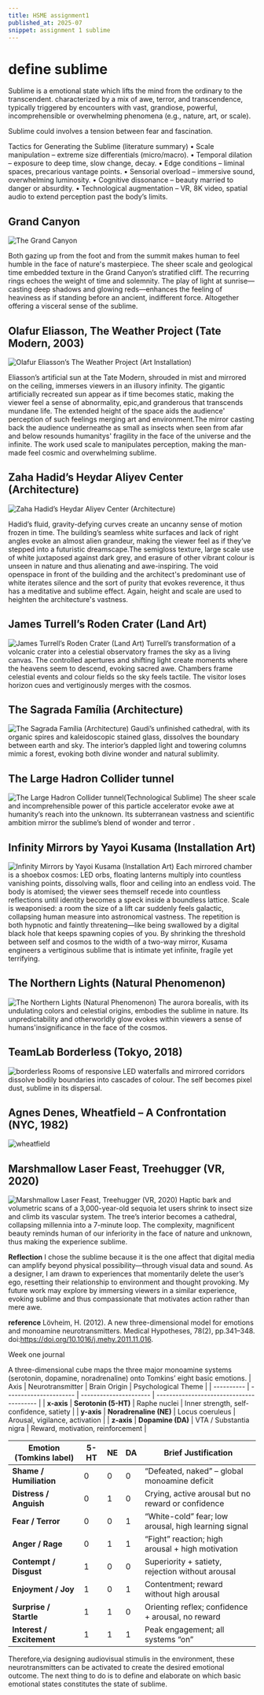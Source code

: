 ```yaml
---
title: HSME assignment1
published_at: 2025-07
snippet: assignment 1 sublime
---
```


# define sublime

Sublime is a emotional state which lifts the mind from the ordinary to the transcendent. characterized by a mix of awe, terror, and transcendence, typically triggered by encounters with vast, grandiose, powerful, incomprehensible or overwhelming phenomena (e.g., nature, art, or scale).

Sublime could involves a tension between fear and fascination.

Tactics for Generating the Sublime (literature summary)
• Scale manipulation – extreme size differentials (micro/macro).
• Temporal dilation – exposure to deep time, slow change, decay.
• Edge conditions – liminal spaces, precarious vantage points.
• Sensorial overload – immersive sound, overwhelming luminosity.
• Cognitive dissonance – beauty married to danger or absurdity.
• Technological augmentation – VR, 8K video, spatial audio to extend perception past the body’s limits.

## Grand Canyon

![**The Grand Canyon**](hsme/1gc.jpg)

Both gazing up from the foot and from the summit makes human to feel humble in the face of nature's masterpiece. The sheer scale and geological time embedded texture in the Grand Canyon’s stratified cliff. The recurring rings echoes the weight of time and solemnity. The play of light at sunrise—casting deep shadows and glowing reds—enhances the feeling of heaviness as if standing before an ancient, indifferent force. Altogether offering a visceral sense of the sublime.

## Olafur Eliasson, The Weather Project (Tate Modern, 2003)

![Olafur Eliasson’s The Weather Project (Art Installation)](hsme/weather.webp)

Eliasson’s artificial sun at the Tate Modern, shrouded in mist and mirrored on the ceiling, immerses viewers in an illusory infinity. The gigantic artificially recreated sun appear as if time becomes static, making the viewer feel a sense of abnormality, epic,and granderous that transcends mundane life. The extended height of the space aids the audience' perception of such feelings merging art and environment.The mirror casting back the audience underneathe as small as insects when seen from afar and below resounds humanitys' fragility in the face of the universe and the infinite. The work used scale to manipulates perception, making the man-made feel cosmic and overwhelming sublime.

## Zaha Hadid’s Heydar Aliyev Center (Architecture)

![Zaha Hadid’s Heydar Aliyev Center (Architecture)](hsme/heydar.jpg)

Hadid’s fluid, gravity-defying curves create an uncanny sense of motion frozen in time. The building’s seamless white surfaces and lack of right angles evoke an almost alien grandeur, making the viewer feel as if they’ve stepped into a futuristic dreamscape.The semigloss texture, large scale use of white juxtaposed against dark grey, and erasure of other vibrant colour is unseen in nature and thus alienating and awe-inspiring. The void openspace in front of the building and the architect's predominant use of white iterates silence and the sort of purity that evokes reverence, it thus has a meditative and sublime effect. Again, height and scale are used to heighten the architecture's vastness.

## James Turrell’s Roden Crater (Land Art)

![James Turrell’s Roden Crater (Land Art)](hsme/RodenCrater.jpg)
Turrell’s transformation of a volcanic crater into a celestial observatory frames the sky as a living canvas.
The controlled apertures and shifting light create moments where the heavens seem to descend, evoking sacred awe. Chambers frame celestial events and colour fields so the sky feels tactile. The visitor loses horizon cues and vertiginously merges with the cosmos.

## The Sagrada Família (Architecture)

![The Sagrada Família (Architecture)](hsme/Sagrada.jpg)
Gaudí’s unfinished cathedral, with its organic spires and kaleidoscopic stained glass, dissolves the boundary between earth and sky. The interior’s dappled light and towering columns mimic a forest, evoking both divine wonder and natural sublimity.

## The Large Hadron Collider tunnel

![The Large Hadron Collider tunnel(Technological Sublime)](hsme/collider.jpg)
The sheer scale and incomprehensible power of this particle accelerator evoke awe at humanity’s reach into the unknown. Its subterranean vastness and scientific ambition mirror the sublime’s blend of wonder and terror .

## Infinity Mirrors by Yayoi Kusama (Installation Art)

![ Infinity Mirrors by Yayoi Kusama (Installation Art)](hsme/infinity.jpg)
Each mirrored chamber is a shoebox cosmos: LED orbs, floating lanterns multiply into countless vanishing points, dissolving walls, floor and ceiling into an endless void. The body is atomised; the viewer sees themself recede into countless reflections until identity becomes a speck inside a boundless lattice. Scale is weaponised: a room the size of a lift car suddenly feels galactic, collapsing human measure into astronomical vastness. The repetition is both hypnotic and faintly threatening—like being swallowed by a digital black hole that keeps spawning copies of you. By shrinking the threshold between self and cosmos to the width of a two-way mirror, Kusama engineers a vertiginous sublime that is intimate yet infinite, fragile yet terrifying.

## The Northern Lights (Natural Phenomenon)

![The Northern Lights (Natural Phenomenon)](hsme/aurora.webp)
The aurora borealis, with its undulating colors and celestial origins, embodies the sublime in nature. Its unpredictability and otherworldly glow evokes within viewers a sense of humans'insignificance in the face of the cosmos.

## TeamLab Borderless (Tokyo, 2018)

![borderless](hsme/borderless.jpeg)
Rooms of responsive LED waterfalls and mirrored corridors dissolve bodily boundaries into cascades of colour. The self becomes pixel dust, sublime in its dispersal.

## Agnes Denes, Wheatfield – A Confrontation (NYC, 1982)

![wheatfield](hsme/wheatfield.jpg)

## Marshmallow Laser Feast, Treehugger (VR, 2020)

![Marshmallow Laser Feast, Treehugger (VR, 2020)](hsme/marshmallow.jpg)
Haptic bark and volumetric scans of a 3,000-year-old sequoia let users shrink to insect size and climb its vascular system. The tree’s interior becomes a cathedral, collapsing millennia into a 7-minute loop. The complexity, magnificent beauty reminds human of our inferiority in the face of nature and unknown, thus making the experience sublime.

**Reflection**
I chose the sublime because it is the one affect that digital media can amplify beyond physical possibility—through visual data and sound. As a designer, I am drawn to experiences that momentarily delete the user’s ego, resetting their relationship to environment and thought provoking. My future work may explore by immersing viewers in a similar experience, evoking sublime and thus compassionate that motivates action rather than mere awe.

**reference**
Lövheim, H. (2012). A new three-dimensional model for emotions and monoamine neurotransmitters. Medical Hypotheses, 78(2), pp.341–348. doi:https://doi.org/10.1016/j.mehy.2011.11.016.

Week one journal

A three-dimensional cube maps the three major monoamine systems (serotonin, dopamine, noradrenaline) onto Tomkins’ eight basic emotions.
| Axis | Neurotransmitter | Brain Origin | Psychological Theme |
| ---------- | ---------------------- | ---------------------- | ---------------------------------------- |
| **x-axis** | **Serotonin (5-HT)** | Raphe nuclei | Inner strength, self-confidence, satiety |
| **y-axis** | **Noradrenaline (NE)** | Locus coeruleus | Arousal, vigilance, activation |
| **z-axis** | **Dopamine (DA)** | VTA / Substantia nigra | Reward, motivation, reinforcement |

| Emotion (Tomkins label)   | 5-HT | NE  | DA  | Brief Justification                                  |
| ------------------------- | ---- | --- | --- | ---------------------------------------------------- |
| **Shame / Humiliation**   | 0    | 0   | 0   | “Defeated, naked” – global monoamine deficit         |
| **Distress / Anguish**    | 0    | 1   | 0   | Crying, active arousal but no reward or confidence   |
| **Fear / Terror**         | 0    | 0   | 1   | “White-cold” fear; low arousal, high learning signal |
| **Anger / Rage**          | 0    | 1   | 1   | “Fight” reaction; high arousal + high motivation     |
| **Contempt / Disgust**    | 1    | 0   | 0   | Superiority + satiety, rejection without arousal     |
| **Enjoyment / Joy**       | 1    | 0   | 1   | Contentment; reward without high arousal             |
| **Surprise / Startle**    | 1    | 1   | 0   | Orienting reflex; confidence + arousal, no reward    |
| **Interest / Excitement** | 1    | 1   | 1   | Peak engagement; all systems “on”                    |

Therefore,via designing audiovisual stimulis in the environment, these neurotransmitters can be activated to create the desired emotional outcome. The next thing to do is to define and elaborate on which basic emotional states constitutes the state of sublime.
